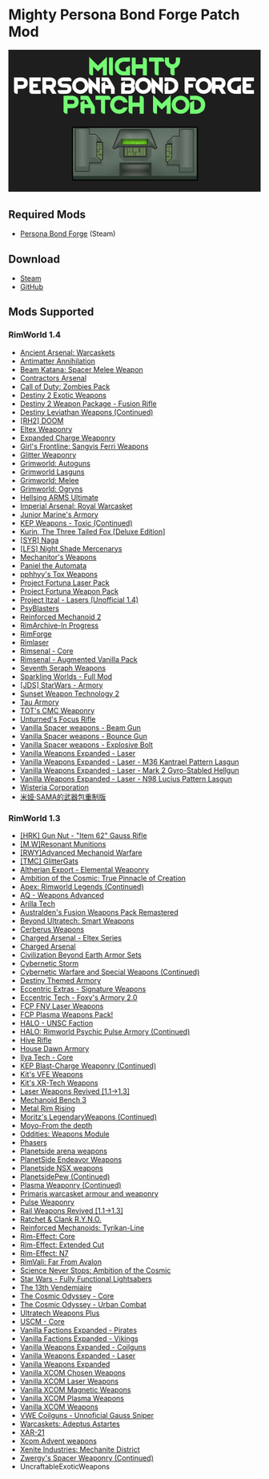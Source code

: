 # Mighty Persona Bond Forge Patch Mod

![](https://github.com/Daria40K/Mighty-Persona-Bond-Forge-Patch-Mod/raw/main/About/preview.png)
## Required Mods
- [Persona Bond Forge](https://steamcommunity.com/workshop/filedetails/?id=2178003816) (Steam)

## Download
- [Steam](https://steamcommunity.com/sharedfiles/filedetails/?id=2802598983)
- [GitHub](https://github.com/Daria40K/Mighty-Persona-Bond-Forge-Patch-Mod/releases)

## Mods Supported
### RimWorld 1.4
- [Ancient Arsenal: Warcaskets](https://steamcommunity.com/sharedfiles/filedetails/?id=2904745733)
- [Antimatter Annihilation](https://steamcommunity.com/sharedfiles/filedetails/?id=2113692574)
- [Beam Katana: Spacer Melee Weapon](https://steamcommunity.com/sharedfiles/filedetails/?id=2900389764)
- [Contractors Arsenal](https://steamcommunity.com/sharedfiles/filedetails/?id=1576710993)
- [Call of Duty: Zombies Pack](https://steamcommunity.com/sharedfiles/filedetails/?id=2590363477)
- [Destiny 2 Exotic Weapons](https://steamcommunity.com/sharedfiles/filedetails/?id=2702299840)
- [Destiny 2 Weapon Package - Fusion Rifle](https://steamcommunity.com/sharedfiles/filedetails/?id=2624513561)
- [Destiny Leviathan Weapons (Continued)](https://steamcommunity.com/sharedfiles/filedetails/?id=2876832012)
- [[RH2] DOOM](https://steamcommunity.com/sharedfiles/filedetails/?id=2875842250)
- [Eltex Weaponry](https://steamcommunity.com/sharedfiles/filedetails/?id=2913538990)
- [Expanded Charge Weaponry](https://steamcommunity.com/sharedfiles/filedetails/?id=2561885396)
- [Girl's Frontline: Sangvis Ferri Weapons](https://steamcommunity.com/sharedfiles/filedetails/?id=1684134687)
- [Glitter Weaponry](https://steamcommunity.com/sharedfiles/filedetails/?id=2935078937)
- [Grimworld: Autoguns](https://steamcommunity.com/sharedfiles/filedetails/?id=2897974516)
- [Grimworld Lasguns](https://steamcommunity.com/sharedfiles/filedetails/?id=2894628781)
- [Grimworld: Melee](https://steamcommunity.com/sharedfiles/filedetails/?id=2899647650)
- [Grimworld: Ogryns](https://steamcommunity.com/sharedfiles/filedetails/?id=2910984982)
- [Hellsing ARMS Ultimate](https://steamcommunity.com/sharedfiles/filedetails/?id=2834801420)
- [Imperial Arsenal: Royal Warcasket](https://steamcommunity.com/sharedfiles/filedetails/?id=2914153829)
- [Junior Marine's Armory](https://steamcommunity.com/sharedfiles/filedetails/?id=2888127396)
- [KEP Weapons - Toxic (Continued)](https://steamcommunity.com/sharedfiles/filedetails/?id=2800013902)
- [Kurin, The Three Tailed Fox [Deluxe Edition]](https://steamcommunity.com/sharedfiles/filedetails/?id=2670355481)
- [[SYR] Naga](https://steamcommunity.com/sharedfiles/filedetails/?id=1539971494)
- [[LFS] Night Shade Mercenarys](https://steamcommunity.com/sharedfiles/filedetails/?id=2909372626)
- [Mechanitor's Weapons](https://steamcommunity.com/sharedfiles/filedetails/?id=2912279562)
- [Paniel the Automata](https://steamcommunity.com/sharedfiles/filedetails/?id=2649305776)
- [pphhyy's Tox Weapons](https://steamcommunity.com/sharedfiles/filedetails/?id=2891573871)
- [Project Fortuna Laser Pack](https://steamcommunity.com/sharedfiles/filedetails/?id=2488213632)
- [Project Fortuna Weapon Pack](https://steamcommunity.com/sharedfiles/filedetails/?id=2325528796)
- [Project Itzal - Lasers (Unofficial 1.4)](https://steamcommunity.com/sharedfiles/filedetails/?id=2932803498)
- [PsyBlasters](https://steamcommunity.com/sharedfiles/filedetails/?id=2913257502)
- [Reinforced Mechanoid 2](https://steamcommunity.com/sharedfiles/filedetails/?id=2910050186)
- [RimArchive-In Progress](https://steamcommunity.com/sharedfiles/filedetails/?id=2919414361)
- [RimForge](https://steamcommunity.com/sharedfiles/filedetails/?id=2505778174)
- [Rimlaser](https://steamcommunity.com/sharedfiles/filedetails/?id=1465459039)
- [Rimsenal - Core](https://steamcommunity.com/sharedfiles/filedetails/?id=725947920)
- [Rimsenal - Augmented Vanilla Pack](https://steamcommunity.com/sharedfiles/filedetails/?id=849231601)
- [Seventh Seraph Weapons](https://steamcommunity.com/sharedfiles/filedetails/?id=2575381031)
- [Sparkling Worlds - Full Mod](https://steamcommunity.com/sharedfiles/filedetails/?id=1123043922)
- [[JDS] StarWars - Armory](https://steamcommunity.com/sharedfiles/filedetails/?id=1911155594)
- [Sunset Weapon Technology 2](https://steamcommunity.com/sharedfiles/filedetails/?id=2890976130)
- [Tau Armory](https://steamcommunity.com/sharedfiles/filedetails/?id=2898438491)
- [TOT's CMC Weaponry](https://steamcommunity.com/sharedfiles/filedetails/?id=2883670795)
- [Unturned's Focus Rifle](https://steamcommunity.com/sharedfiles/filedetails/?id=2898610135)
- [Vanilla Spacer weapons - Beam Gun](https://steamcommunity.com/sharedfiles/filedetails/?id=2906455995)
- [Vanilla Spacer weapons - Bounce Gun](https://steamcommunity.com/sharedfiles/filedetails/?id=2906455444)
- [Vanilla Spacer weapons - Explosive Bolt](https://steamcommunity.com/sharedfiles/filedetails/?id=2906456426)
- [Vanilla Weapons Expanded - Laser](https://steamcommunity.com/sharedfiles/filedetails/?id=1989352844)
- [Vanilla Weapons Expanded - Laser - M36 Kantrael Pattern Lasgun](https://steamcommunity.com/sharedfiles/filedetails/?id=2879415284)
- [Vanilla Weapons Expanded - Laser - Mark 2 Gyro-Stabled Hellgun](https://steamcommunity.com/sharedfiles/filedetails/?id=2880060684)
- [Vanilla Weapons Expanded - Laser - N98 Lucius Pattern Lasgun](https://steamcommunity.com/sharedfiles/filedetails/?id=2879415463)
- [Wisteria Corporation](https://steamcommunity.com/sharedfiles/filedetails/?id=2920016617)
- [米娅·SAMA的武器包重制版](https://steamcommunity.com/sharedfiles/filedetails/?id=2910574099)

### RimWorld 1.3
- [[HRK] Gun Nut - "Item 62" Gauss Rifle](https://steamcommunity.com/sharedfiles/filedetails/?id=2423495653)
- [[M.W]Resonant Munitions](https://steamcommunity.com/sharedfiles/filedetails/?id=2779269892)
- [[RWY]Advanced Mechanoid Warfare](https://steamcommunity.com/sharedfiles/filedetails/?id=2119930282)
- [[TMC] GlitterGats](https://steamcommunity.com/sharedfiles/filedetails/?id=2519161105)
- [Altherian Export - Elemental Weaponry](https://steamcommunity.com/sharedfiles/filedetails/?id=2268206579)
- [Ambition of the Cosmic: True Pinnacle of Creation](https://steamcommunity.com/sharedfiles/filedetails/?id=2298661009)
- [Apex: Rimworld Legends (Continued)](https://steamcommunity.com/sharedfiles/filedetails/?id=2567847051)
- [AQ - Weapons Advanced](https://steamcommunity.com/sharedfiles/filedetails/?id=2855260612)
- [Arilla Tech](https://steamcommunity.com/sharedfiles/filedetails/?id=2792635041)
- [Australden's Fusion Weapons Pack Remastered](https://steamcommunity.com/sharedfiles/filedetails/?id=2560174265)
- [Beyond Ultratech: Smart Weapons](https://steamcommunity.com/sharedfiles/filedetails/?id=2636816296)
- [Cerberus Weapons](https://steamcommunity.com/sharedfiles/filedetails/?id=2761724281)
- [Charged Arsenal - Eltex Series](https://steamcommunity.com/sharedfiles/filedetails/?id=2808676990)
- [Charged Arsenal](https://steamcommunity.com/sharedfiles/filedetails/?id=2807241532)
- [Civilization Beyond Earth Armor Sets](https://steamcommunity.com/sharedfiles/filedetails/?id=2471736869)
- [Cybernetic Storm](https://steamcommunity.com/sharedfiles/filedetails/?id=959147004)
- [Cybernetic Warfare and Special Weapons (Continued)](https://steamcommunity.com/sharedfiles/filedetails/?id=2155485488)
- [Destiny Themed Armory](https://steamcommunity.com/sharedfiles/filedetails/?id=2789885198)
- [Eccentric Extras - Signature Weapons](https://steamcommunity.com/sharedfiles/filedetails/?id=2706558469)
- [Eccentric Tech - Foxy's Armory 2.0](https://steamcommunity.com/sharedfiles/filedetails/?id=2552628608)
- [FCP FNV Laser Weapons](https://steamcommunity.com/sharedfiles/filedetails/?id=2608148101)
- [FCP Plasma Weapons Pack!](https://steamcommunity.com/sharedfiles/filedetails/?id=2607655479)
- [HALO - UNSC Faction](https://steamcommunity.com/sharedfiles/filedetails/?id=2851992615)
- [HALO: Rimworld Psychic Pulse Armory (Continued)](https://steamcommunity.com/sharedfiles/filedetails/?id=2266844058)
- [Hive Rifle](https://steamcommunity.com/sharedfiles/filedetails/?id=2355022660)
- [House Dawn Armory](https://steamcommunity.com/sharedfiles/filedetails/?id=2717638504)
- [Ilya Tech - Core](https://steamcommunity.com/sharedfiles/filedetails/?id=2800776443)
- [KEP Blast-Charge Weaponry (Continued)](https://steamcommunity.com/sharedfiles/filedetails/?id=2803225019)
- [Kit's VFE Weapons](https://steamcommunity.com/sharedfiles/filedetails/?id=2433372089)
- [Kit's XR-Tech Weapons](https://steamcommunity.com/sharedfiles/filedetails/?id=2438098136)
- [Laser Weapons Revived [1.1->1.3]](https://steamcommunity.com/sharedfiles/filedetails/?id=2841540848)
- [Mechanoid Bench 3](https://steamcommunity.com/sharedfiles/filedetails/?id=2793336382)
- [Metal Rim Rising](https://steamcommunity.com/sharedfiles/filedetails/?id=2802023013)
- [Moritz's LegendaryWeapons (Continued)](https://steamcommunity.com/sharedfiles/filedetails/?id=2617737401)
- [Moyo-From the depth](https://steamcommunity.com/sharedfiles/filedetails/?id=2182305386)
- [Oddities: Weapons Module](https://steamcommunity.com/sharedfiles/filedetails/?id=2645128130)
- [Phasers](https://steamcommunity.com/sharedfiles/filedetails/?id=2812697392)
- [Planetside arena weapons](https://steamcommunity.com/sharedfiles/filedetails/?id=2813328283)
- [PlanetSide Endeavor Weapons](https://steamcommunity.com/sharedfiles/filedetails/?id=2856286766)
- [Planetside NSX weapons](https://steamcommunity.com/sharedfiles/filedetails/?id=2819592211)
- [PlanetsidePew (Continued)](https://steamcommunity.com/sharedfiles/filedetails/?id=2742640734)
- [Plasma Weaponry (Continued)](https://steamcommunity.com/sharedfiles/filedetails/?id=2665902140)
- [Primaris warcasket armour and weaponry](https://steamcommunity.com/sharedfiles/filedetails/?id=2827013992)
- [Pulse Weaponry](https://steamcommunity.com/sharedfiles/filedetails/?id=2724066465)
- [Rail Weapons Revived [1.1->1.3]](https://steamcommunity.com/sharedfiles/filedetails/?id=2841540914)
- [Ratchet & Clank R.Y.N.O.](https://steamcommunity.com/sharedfiles/filedetails/?id=2788783646)
- [Reinforced Mechanoids: Tyrikan-Line](https://steamcommunity.com/sharedfiles/filedetails/?id=2798710610)
- [Rim-Effect: Core](https://steamcommunity.com/workshop/filedetails/?id=2479560240)
- [Rim-Effect: Extended Cut](https://steamcommunity.com/sharedfiles/filedetails/?id=2479492267)
- [Rim-Effect: N7](https://steamcommunity.com/sharedfiles/filedetails/?id=2479560696)
- [RimVali: Far From Avalon](https://steamcommunity.com/sharedfiles/filedetails/?id=2180380125)
- [Science Never Stops: Ambition of the Cosmic](https://steamcommunity.com/sharedfiles/filedetails/?id=1802857253)
- [Star Wars - Fully Functional Lightsabers](https://steamcommunity.com/sharedfiles/filedetails/?id=918200645)
- [The 13th Vendemiaire](https://steamcommunity.com/sharedfiles/filedetails/?id=2788783749)
- [The Cosmic Odyssey - Core](https://steamcommunity.com/sharedfiles/filedetails/?id=2630699097)
- [The Cosmic Odyssey - Urban Combat](https://steamcommunity.com/sharedfiles/filedetails/?id=2824164444)
- [Ultratech Weapons Plus](https://steamcommunity.com/sharedfiles/filedetails/?id=2560232056)
- [USCM - Core](https://steamcommunity.com/sharedfiles/filedetails/?id=726855894)
- [Vanilla Factions Expanded - Pirates](https://steamcommunity.com/sharedfiles/filedetails/?id=2723801948)
- [Vanilla Factions Expanded - Vikings](https://steamcommunity.com/sharedfiles/filedetails/?id=2231295285)
- [Vanilla Weapons Expanded - Coilguns](https://steamcommunity.com/sharedfiles/filedetails/?id=2375692535)
- [Vanilla Weapons Expanded - Laser](https://steamcommunity.com/sharedfiles/filedetails/?id=1989352844)
- [Vanilla Weapons Expanded](https://steamcommunity.com/sharedfiles/filedetails/?id=1814383360)
- [Vanilla XCOM Chosen Weapons](https://steamcommunity.com/sharedfiles/filedetails/?id=2838512136)
- [Vanilla XCOM Laser Weapons](https://steamcommunity.com/sharedfiles/filedetails/?id=2848053220)
- [Vanilla XCOM Magnetic Weapons](https://steamcommunity.com/sharedfiles/filedetails/?id=2835899726)
- [Vanilla XCOM Plasma Weapons](https://steamcommunity.com/sharedfiles/filedetails/?id=2834362415)
- [Vanilla XCOM Weapons](https://steamcommunity.com/sharedfiles/filedetails/?id=2831331035)
- [VWE Coilguns - Unnoficial Gauss Sniper](https://steamcommunity.com/sharedfiles/filedetails/?id=2804744504)
- [Warcaskets: Adeptus Astartes](https://steamcommunity.com/sharedfiles/filedetails/?id=2816582751)
- [XAR-21](https://steamcommunity.com/sharedfiles/filedetails/?id=2864171002)
- [Xcom Advent weapons](https://steamcommunity.com/sharedfiles/filedetails/?id=2797544663)
- [Xenite Industries: Mechanite District](https://steamcommunity.com/sharedfiles/filedetails/?id=2008073831)
- [Zwergy's Spacer Weaponry (Continued)](https://steamcommunity.com/sharedfiles/filedetails/?id=2862487985)
- UncraftableExoticWeapons
